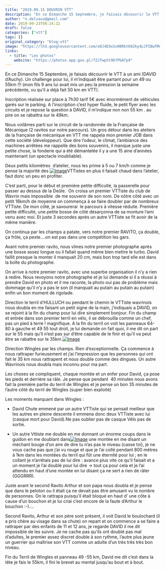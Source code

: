 ```yaml
---
title: "2019.09.15 DOUVRIN VTT"
description: "En ce Dimanche 15 Septembre, je faisais découvrir le VTT à un ami (DAVID d’Auchy). Un challenge pour lui, il m’indiquait être partant pour un 49 ou 55km !!! (mon fils 9 ans lui avait mis un peu la pression la semaine précédente, vu qu’il a déjà fait 50 km en VTT)."
author: "n.delvaux@gmail.com"
date: 2019-09-23T08:24:22
draft: false
categories: ["vtt"]
tags: []
original_category: "blog-vtt"
image: "https://lh3.googleusercontent.com/o0J4E9xSv00Rkt692ky4LCPIBwfMuM3UUJ6XKZtnTKAltqcwMK9HOYygWdkiW-SELqvrhosU0ax2qzFpG-u1EpUPYy8bN18K4foOM7Mj7Myz4jGkdpy168vUtrHE7SqrXyf89FnWoKqEakAM3GzpqpTNJBWsAsGWET3TnI8JhMTFeAcg0HriU921JmQ8lA2SZ7QQIfbBWKGZ-hmKUHiIxY9mk4c-8TSjmun89VzalpMfoge974QX6mU99PdXGIrkP1ujYjkJPdmDibLimLbI3M8Jkop-KNgbzfznexGi6f9J3z45uxcp7cMKPDTTy67SpJvmtnXllc8eux6pc9zzsCUvNZb5MGiae2_9-ZuHnFvJNmruEIi2ouo3WXYE9GlfqbmWG9YVA1U6xZPi6QysvdnHZ_43FniFR5yjXdAR2RDYTz07zxc0uVpGshUOiGDKCJd7BRXDhw3IrD3WxNns3jDpiboT695ZjdPYqv5lO7Y22XTI-dKu-WmT03aQ4UWQLMe0qwmJJNrmXtzkgXOy-KKVSNwzXHWlWfIkSSYhVoFj61gX21_jrKh4EYg21NN7M5KkTt1VDcBFW95Cl4tTHjJRr1QxurVQ7nvOjkbxSQ88d8LxFPlpi01zi4IKdXWTRQlMOonpc1FxCO8SeKLv7hv3hShaoysgRvP6Nh4dauVYm13bSNDgGlc=w1153-h768-no"
links:
  - title: "Les photos"
    website: "https://photos.app.goo.gl/fZJfwpSt9D7PbATp9"
---
```


En ce Dimanche 15 Septembre, je faisais découvrir le VTT à un ami (DAVID d’Auchy). Un challenge pour lui, il m’indiquait être partant pour un 49 ou 55km !!! (mon fils 9 ans lui avait mis un peu la pression la semaine précédente, vu qu’il a déjà fait 50 km en VTT).

<!--more-->

Inscription réalisée sur place à 7h30 tarif 5€ avec énormément de véhicules garés sur le parking. A l’inscription c’est hyper fluide, le petit flyer avec les circuits et je repose la question à DAVID, il m’indique non non 55 km . au pire on se rabattra sur le 49km.

Nous voilâmes parti sur le circuit de la randonnée de la Française de Mécanique (2 ravitos sur notre parcours). Un gros détour dans les ateliers de la française de mécanique en VTT me rappela mon premier JOB dans cette société (développeur). Que dire l’odeur, le climat, l’ambiance des machines arrêtées me rappelle des bons souvenirs, il manque juste une petite chose, la fonderie qui a été démantelée il y a une 15 aine d’années maintenant (un spectacle inoubliable). 

Deux petits kilomètres &nbsp;d’atelier, nous les prime à 5 ou 7 km/h comme je pense la majorité des [![Image](https://lh3.googleusercontent.com/l40HZHGH2HR7ZPH3BdEabxVQopjPYA-RpTuxNbTsvRgG-pIi5uuNdnFr6mHMKdU6t9qp4cQPcQibxZ4P-zJSeKuQSDz9-tVrnnJqGtIG3siaO7estaJOokiIq6ORD7vmj1Rx0tO4KUkvA578I9FgxK3FIzfWMnGHQCrK77HKCAOXz4D9Zea7gKHPGagjrJW56l2QSw6sV5t6ZXjxiMXyPC9YFKUxs8Q3e8Fl99wnabsjzv6_JDbbAtSP3C-ZcImxWTa-gPiN2T8NVnt8Mr0iyE9iyhSGGn7N3EGdhDTybqXpZ-RV9aqUNFQsfy9pesAvxyGDx99lNwTwl4eiNr-QSXQ9gqtofVXr3CWkszXgHK5yTkcYgVWwpGDpL9D6ssMKchLRogwanE58FvosSTkXzEV7ylehn3LkRzjzRxPsT23DzS72bCCJ88hIPLK1BArRHrGzWDN13lFk4DFPPW4J2IEvqMLCt1TQ8hS3k1CgjxN6dBrLQLWHS-LAVw2E9FZFeqXI11aRT4Z0CpzORVNJ35cjtsgITOYd3Kcz8Q5HHEg3Z54aByJ3dr9y873_PFpWb02X9INsyyNySK2Z5MUz_pIJYDmMRbDXtgpUOeBYUx3dDkiViMc62Uogw3awRj2Nj_0vWnCphPt8wC8FYnjKB-bJp5Se9UXmdgGtlierzTFBISeGmnLqmp8=w1153-h768-no)](https://lh3.googleusercontent.com/l40HZHGH2HR7ZPH3BdEabxVQopjPYA-RpTuxNbTsvRgG-pIi5uuNdnFr6mHMKdU6t9qp4cQPcQibxZ4P-zJSeKuQSDz9-tVrnnJqGtIG3siaO7estaJOokiIq6ORD7vmj1Rx0tO4KUkvA578I9FgxK3FIzfWMnGHQCrK77HKCAOXz4D9Zea7gKHPGagjrJW56l2QSw6sV5t6ZXjxiMXyPC9YFKUxs8Q3e8Fl99wnabsjzv6_JDbbAtSP3C-ZcImxWTa-gPiN2T8NVnt8Mr0iyE9iyhSGGn7N3EGdhDTybqXpZ-RV9aqUNFQsfy9pesAvxyGDx99lNwTwl4eiNr-QSXQ9gqtofVXr3CWkszXgHK5yTkcYgVWwpGDpL9D6ssMKchLRogwanE58FvosSTkXzEV7ylehn3LkRzjzRxPsT23DzS72bCCJ88hIPLK1BArRHrGzWDN13lFk4DFPPW4J2IEvqMLCt1TQ8hS3k1CgjxN6dBrLQLWHS-LAVw2E9FZFeqXI11aRT4Z0CpzORVNJ35cjtsgITOYd3Kcz8Q5HHEg3Z54aByJ3dr9y873_PFpWb02X9INsyyNySK2Z5MUz_pIJYDmMRbDXtgpUOeBYUx3dDkiViMc62Uogw3awRj2Nj_0vWnCphPt8wC8FYnjKB-bJp5Se9UXmdgGtlierzTFBISeGmnLqmp8=w1153-h768-no)VTTistes en plus il faisait chaud dans l’atelier, faut donc un peu en profiter.

C’est parti, pour le début et première petite difficulté, la passerelle pour passer au dessus de la Deûle.&nbsp; On croisa un premier VTTiste du club de Wavrin mais impossible&nbsp; de me souvenir de son nom. De nôtre côté avec un petit 16km/h de moyenne on commença à se faire doubler par de nombreux VTTiste. De mon côté, je savourerai&nbsp; le parcours à vitesse réduite. Première petite difficulté, une petite bosse de côté désarçonna de sa monture l’ami venu avec moi. Et juste 3 secondes après un autre VTTiste se fit avoir de la même manière.

On continua par les champs a patate, vers notre premier RAVITO, ça double, ça frôle, ça peste….on est pas dans une compétition les gars.

Avant notre premier ravito, nous vîmes notre premier photographe après une bosse assez longue ou il fallait quand même bien mettre le turbo. David faillit presque la monter il manquait 20 cm, mais bon trop tard elle est dans la boîte du photographe.

On arrive à notre premier ravito, avec une superbe organisation il n’y a rien à redire. Nous revoyons notre photographe et je lui demande si il a réussi à prendre David en photo et il me raconte, la photo oui pas de problème mais dommage qu’il n’y a pas le son (il manquait au putain au putain au putain) enfin un bon moment de rigolade.

Direction le terril d’HULLUCH ou pendant le chemin le VTTiste wavrinois nous doubla en me faisant un petit signe de la main, j’indiquais a DAVID, on se rejoint à la fin du champ pour lui dire simplement bonjour. Fin du champ et entrée dans son premier terril en vélo, il se débrouilla comme un chef, pas un pied à terre&nbsp;! magnifique. A la fin du terril on voit les panneaux 64-80 à gauche et 49 55 tout droit, je lui demande on fait quoi, il me dit on part sur le 55 mais qu’il n’est pas sur d’être capable de le finir et qu’il va peut être se rabattre sur le 35km.[![Image](https://lh3.googleusercontent.com/-pFqMOFt97kyf8Y8L-R-w-KuJ4xW8ZXrvVlSS9_OkBRvlb3RiUga0DtukLsxgTUZiW3I0Tc3L-194yy3OmwLC_46YbGnlhEAvFRuW6-oka1Dmav85mDItw7ucqRqn9eIeF0dUx5hjQ-eSMoqKkCti6FHhd2WEemFk3FoRshCUML6xYArxtXRzXryVzurwua8EHkF2XsyZmv9W-GlpVcfrTLYSTUhVisFpkplFJYJdEh92Er_qg8ApdtTYNitmAcVNrc7H6XBbttubiNCQrCZpAnVcjAZktIFl2zsyfSnsBOy6mrQ8jYaN99fyIl6NLquFMk18mmcP6BVTL9hekRVtQIwb_3vODmy_X_rImoCi5pSs1hhvAXpkh91RMN3TVWA-PNvO-FV4HzUPJ81YC56q0yHoEnXSAf4kWb9Nx6mfYw8KRE-t3yNINB4nHCa_QbBZLC-bMCKGHKcd1Z8jOM98TbIKlDQklaYrZxcGcS2A4igLW0TEmb4tF5rMl-ZMeh7OECZnp1mT1bl3lIkPitGJDA9WC5yevgnvYr4kF4l3MXpetXZLQEmr0wzWYKS59lETa-MbqJ0d2rRCPwBXK4iMzLT1ptzD-UJqAScZyevy1LgVh3kJMJ11gCWnxf3B2oqtoWgo7P7ItS9uYCIU0Kyt1sUHa0OfBcK33gorl-nvjTRcJ3Yod729Jw=w1153-h768-no)](https://lh3.googleusercontent.com/-pFqMOFt97kyf8Y8L-R-w-KuJ4xW8ZXrvVlSS9_OkBRvlb3RiUga0DtukLsxgTUZiW3I0Tc3L-194yy3OmwLC_46YbGnlhEAvFRuW6-oka1Dmav85mDItw7ucqRqn9eIeF0dUx5hjQ-eSMoqKkCti6FHhd2WEemFk3FoRshCUML6xYArxtXRzXryVzurwua8EHkF2XsyZmv9W-GlpVcfrTLYSTUhVisFpkplFJYJdEh92Er_qg8ApdtTYNitmAcVNrc7H6XBbttubiNCQrCZpAnVcjAZktIFl2zsyfSnsBOy6mrQ8jYaN99fyIl6NLquFMk18mmcP6BVTL9hekRVtQIwb_3vODmy_X_rImoCi5pSs1hhvAXpkh91RMN3TVWA-PNvO-FV4HzUPJ81YC56q0yHoEnXSAf4kWb9Nx6mfYw8KRE-t3yNINB4nHCa_QbBZLC-bMCKGHKcd1Z8jOM98TbIKlDQklaYrZxcGcS2A4igLW0TEmb4tF5rMl-ZMeh7OECZnp1mT1bl3lIkPitGJDA9WC5yevgnvYr4kF4l3MXpetXZLQEmr0wzWYKS59lETa-MbqJ0d2rRCPwBXK4iMzLT1ptzD-UJqAScZyevy1LgVh3kJMJ11gCWnxf3B2oqtoWgo7P7ItS9uYCIU0Kyt1sUHa0OfBcK33gorl-nvjTRcJ3Yod729Jw=w1153-h768-no)

Direction Wingles par les champs. Rien d’exceptionnelle. Ça commence à nous rattraper furieusement et j’ai l’impression que les personnes qui ont fait le 35 km nous rattrapent et nous double comme des dingues. Un autre Wavrinois nous doubla mais inconnu pour ma part.

Les choses se compliquent, chaque montée et un enfer pour David, ça pose les pieds et derrière sa râle. Je pense que pendant &nbsp;40 minutes nous avons fait la première partie du terril de Wingles et je pense un bon 35 minutes de l’autre côté du terril de Wingles (super bien exploité)

Les moments marquant&nbsp;dans Wingles :

- David Chute emmené par un autre VTTiste qui se pensait meilleur que les autres en pleine descente il emmena donc deux VTTiste avec lui (casque mort pour David).Ne pas oublier pas de casque Vélo pas de sortie.

- Un autre Vttiste me double en me donnant un énorme coups dans le guidon en me doublant dans[![Image](https://lh3.googleusercontent.com/t5NSfsBHvHCvKkVTLW21hPmzOi6PxwyRn8UlghtH4nvhkcrb62zgjjCAcIf0sO4OEC7s583fX1FLTxxj4m_XqYbpgPsrQbndMLeAzZ1VpWhz8q8cGfnpG0YGj6u0mqr4dCyMEoq-As-RjINUgdS8X2I5lESuTRLqCF6dZ63k7czdi2QcWiXeOyptf2DASXF3XwtNun6SHudv7hFMrsibSktqo6QmRjXFTP6vwv9gt2h5genusSbQYIAILd07QjGD03sG5KQCDuCwcuiVUwQ3gcRhfps0XuVzGg9gTShduO31da7XCjoM25HqJ3Tmm8fgEwddG4-WHsG2lsGB1OwrDbrkECRdGP1lCY164bt_9nT3yQmFVd6Cq4--kfOlPjANbeYowTqyTF9wL_-5X8OIqMhdy3choBOxAFhbi_SKMXorLkrJzKM8TiK2MagV7z2aEAk9u1hm0zAw1I55yuqApIFtiezuYHivK0zuZ7C-lwfhzJ5miTQPg1Ohqa_OvhZevW1CehIK_-YfFA7CTppT_pZC8Ti_b6MpyAFfeI_TEoiOUGQQq_9IYo9Sf9fRIzWiSUoY727KQ6wXVZPhGCwynAeSWZbkzi88okF54-xtgA_1F7decDRcMFuJg50DJAHeiPwbIXGOvK77Pb9V-vc-wwGcBOx7Z5iN0Q5BEFPrjCYvKVZB83ZG2l0=w513-h768-no)](https://lh3.googleusercontent.com/t5NSfsBHvHCvKkVTLW21hPmzOi6PxwyRn8UlghtH4nvhkcrb62zgjjCAcIf0sO4OEC7s583fX1FLTxxj4m_XqYbpgPsrQbndMLeAzZ1VpWhz8q8cGfnpG0YGj6u0mqr4dCyMEoq-As-RjINUgdS8X2I5lESuTRLqCF6dZ63k7czdi2QcWiXeOyptf2DASXF3XwtNun6SHudv7hFMrsibSktqo6QmRjXFTP6vwv9gt2h5genusSbQYIAILd07QjGD03sG5KQCDuCwcuiVUwQ3gcRhfps0XuVzGg9gTShduO31da7XCjoM25HqJ3Tmm8fgEwddG4-WHsG2lsGB1OwrDbrkECRdGP1lCY164bt_9nT3yQmFVd6Cq4--kfOlPjANbeYowTqyTF9wL_-5X8OIqMhdy3choBOxAFhbi_SKMXorLkrJzKM8TiK2MagV7z2aEAk9u1hm0zAw1I55yuqApIFtiezuYHivK0zuZ7C-lwfhzJ5miTQPg1Ohqa_OvhZevW1CehIK_-YfFA7CTppT_pZC8Ti_b6MpyAFfeI_TEoiOUGQQq_9IYo9Sf9fRIzWiSUoY727KQ6wXVZPhGCwynAeSWZbkzi88okF54-xtgA_1F7decDRcMFuJg50DJAHeiPwbIXGOvK77Pb9V-vc-wwGcBOx7Z5iN0Q5BEFPrjCYvKVZB83ZG2l0=w513-h768-no) une montée en me disant un méchant bouge d’un aire de dire tu n’as pas le niveau (casse toi), je ne vous cache pas que j’ai vu rouge et que je l’ai collé pendant 800 mètres à 1km dans les montées du terril qui fût une éternité pour lui&nbsp;; en le collant je n’arrêtais pas de lui dire&nbsp;: avance plus vite ce qu’il faisait et a un moment je l’ai doublé pour lui dire -&gt; tout ça pour cela et je l’ai attendu en haut d’une montée en lui disant ça ne sert a rien de râler (GGGRRR).

Juste avant le second Ravito Arthur et son papa nous doubla et je pense que dans le peloton ou il était ça ne devait pas être amusant vu le nombre de personnes. On le rattrapa puisqu’il était bloqué en haut d’ une côte à cause d’un bouchon et je lui criai c’est encore de la faute d’Arthur le bouchon :-)….

Second Ravito, Arthur et son père sont présent, il voit David le boulochard (il a pris chère au visage dans sa chute) on repart et on commence a se faire a rattraper par des enfants de 11 et 12 ans, je regarde DAVID il me dit impossible de les suivre. Je ne cache pas qu’ils ont doublé pas mal d’adultes, le premier assez discret double à son rythme, l’autre plus jeune un guerrier qui maîtrise son VTT comme un adulte d’un très très très bon niveau.

Fin du Terril de Wingles et panneau 49 -55 km, David me dit c’est dans la tête je fais le 55km, il fini le brevet au mental jusqu’au bout et à bout.